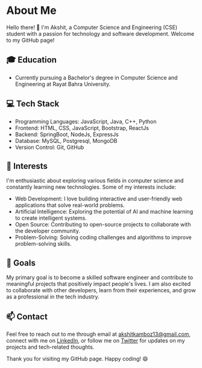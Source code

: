 # About Me

Hello there! 👋 I'm Akshit, a Computer Science and Engineering (CSE) student with a passion for technology and software development. Welcome to my GitHub page!

## 🎓 Education

- Currently pursuing a Bachelor's degree in Computer Science and Engineering at Rayat Bahra University.

## 💻 Tech Stack

- Programming Languages: JavaScript, Java, C++, Python
- Frontend: HTML, CSS, JavaScript, Bootstrap, ReactJs
- Backend: SpringBoot, NodeJs, ExpressJs
- Database: MySQL, Postgresql, MongoDB
- Version Control: Git, GitHub

## 🌱 Interests

I'm enthusiastic about exploring various fields in computer science and constantly learning new technologies. Some of my interests include:

- Web Development: I love building interactive and user-friendly web applications that solve real-world problems.
- Artificial Intelligence: Exploring the potential of AI and machine learning to create intelligent systems.
- Open Source: Contributing to open-source projects to collaborate with the developer community.
- Problem-Solving: Solving coding challenges and algorithms to improve problem-solving skills.

## 🚀 Goals

My primary goal is to become a skilled software engineer and contribute to meaningful projects that positively impact people's lives. I am also excited to collaborate with other developers, learn from their experiences, and grow as a professional in the tech industry.

## 📫 Contact

Feel free to reach out to me through email at akshitkamboz13@gmail.com, connect with me on [LinkedIn](https://www.linkedin.com/in/akshitkamboz13/), or follow me on [Twitter](https://twitter.com/akshitkamboz131) for updates on my projects and tech-related thoughts.

Thank you for visiting my GitHub page. Happy coding! 😄

